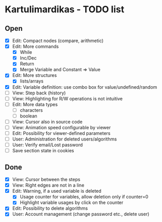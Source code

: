Kartulimardikas - TODO list
===========================

Open
----

* [x] Edit: Compact nodes (compare, arithmetic)
* [x] Edit: More commands
    * [x] While
    * [x] Inc/Dec
    * [x] Return
    * [x] Merge Variable and Constant => Value
* [x] Edit: More structures
    * [x] lists/arrays
* [x] Edit: Variable definition: use combo box for value/undefined/random
* [ ] View: Step back (history)
* [ ] View: Highlighting for R/W operations is not intuitive
* [ ] Edit: More data types
    * [ ] characters
    * [ ] boolean
* [ ] View: Cursor also in source code
* [ ] View: Animation speed configurable by viewer
* [ ] Edit: Possibility for viewer-defined parameters
* [ ] User: Administration for deleted users/algorithms
* [ ] User: Verify email/Lost password
* [ ] Save section state in cookies

Done
----
* [x] View: Cursor between the steps
* [x] View: Right edges are not in a line
* [x] Edit: Warning, if a used variable is deleted
    * [x] Usage counter for variables, allow deletion only if counter=0
    * [x] Highlight variable usages by click on the counter
* [x] Edit: Possibility to delete algorithms
* [x] User: Account management (change password etc., delete user)
